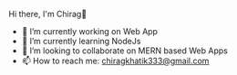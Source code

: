 Hi there, I'm Chirag👋

- 🔭 I’m currently working on Web App
- 🌱 I’m currently learning NodeJs
- 👯 I’m looking to collaborate on MERN based Web Apps
- 📫 How to reach me: chiragkhatik333@gmail.com

